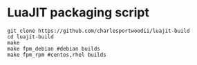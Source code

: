 # LuaJIT packaging script

```
git clone https://github.com/charlesportwoodii/luajit-build
cd luajit-build
make
make fpm_debian #debian builds
make fpm_rpm #centos,rhel builds
```
